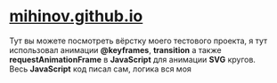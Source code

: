 # <a href="https://mihinov.github.io/">mihinov.github.io</a>
Тут вы можете посмотреть вёрстку моего тестового проекта, я тут использовал анимации <b>@keyframes</b>, <b>transition</b> а также <b>requestAnimationFrame</b> в <b>JavaScript</b> для анимации <b>SVG</b> кругов.<br>
Весь <b>JavaScript</b> код писал сам, логика вся моя
